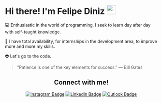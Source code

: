 <h1> Hi there! I'm Felipe Diniz <img src="https://media.giphy.com/media/hvRJCLFzcasrR4ia7z/giphy.gif" width="30px"></h1>




💻  Enthusiastic in the world of programming, I seek to learn day after day with self-taught knowledge.

🏢  I have total availability, for internships in the development area, to improve more and more my skills.

👽  Let's go to the code.

> "Patience is one of the key elements for success."
― Bill Gates


 


<div align="center">
   <h2> Connect with me! </h2>

 [![Instagram Badge](https://img.shields.io/badge/-dinizdev-172e72?style=flat-square&labelColor=172e72&logo=instagram&logoColor=white&link=https://www.instagram.com/dinizdev)](https://www.instagram.com/dinizdev) 
[![Linkedin Badge](https://img.shields.io/badge/-Felipe%20Diniz-172e72?style=flat-square&logo=Linkedin&logoColor=white&link=https://www.linkedin.com/in/lipe-diniz//)](https://www.linkedin.com/in/lipe-diniz) 
[![Outlook Badge](https://img.shields.io/badge/-fdiniz_ribeiro@outlook.com-172e72?style=flat-square&logo=Outlook&logoColor=white&link=mailto:fdiniz_ribeiro@outlook.com)](mailto:fdiniz_ribeiro@outlook.com)
</div>

 
</div>
